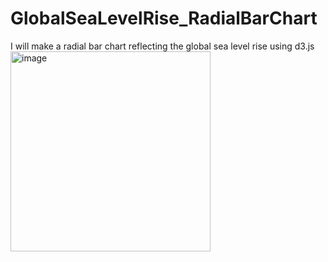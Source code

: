 # GlobalSeaLevelRise_RadialBarChart
I will make a radial bar chart reflecting the global sea level rise using d3.js
<img width="320" alt="image" src="https://github.com/user-attachments/assets/26803baa-8229-44aa-bf30-b602240aef01">
